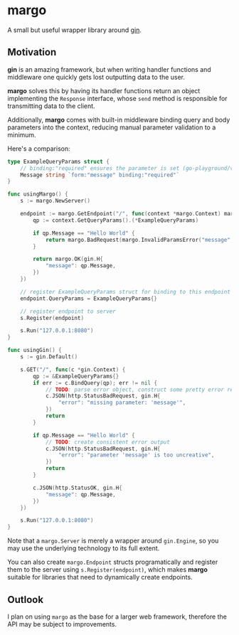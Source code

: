 # margo
A small but useful wrapper library around [gin](https://github.com/gin-gonic/gin).

## Motivation
**gin** is an amazing framework, but when writing handler functions and middleware one quickly gets lost outputting 
data to the user.

**margo** solves this by having its handler functions return an object implementing the `Response` interface, 
whose `send` method is responsible for transmitting data to the client.

Additionally, **margo** comes with built-in middleware binding query and body parameters into the context, 
reducing manual parameter validation to a minimum.  

Here's a comparison:
```go
type ExampleQueryParams struct {
	// binding:"required" ensures the parameter is set (go-playground/validator.v8)
	Message string `form:"message" binding:"required"`
}

func usingMargo() {
	s := margo.NewServer()

	endpoint := margo.GetEndpoint("/", func(context *margo.Context) margo.Response {
		qp := context.GetQueryParams().(*ExampleQueryParams)

		if qp.Message == "Hello World" {
			return margo.BadRequest(margo.InvalidParamsError("message", "too uncreative"))
		}

		return margo.OK(gin.H{
			"message": qp.Message,
		})
	})

	// register ExampleQueryParams struct for binding to this endpoint
	endpoint.QueryParams = ExampleQueryParams{}

	// register endpoint to server
	s.Register(endpoint)

	s.Run("127.0.0.1:8080")
}

func usingGin() {
	s := gin.Default()

	s.GET("/", func(c *gin.Context) {
		qp := &ExampleQueryParams{}
		if err := c.BindQuery(qp); err != nil {
			// TODO: parse error object, construct some pretty error response
			c.JSON(http.StatusBadRequest, gin.H{
				"error": "missing parameter: 'message'",
			})
			return
		}

		if qp.Message == "Hello World" {
			// TODO: create consistent error output
			c.JSON(http.StatusBadRequest, gin.H{
				"error": "parameter 'message' is too uncreative",
			})
			return
		}

		c.JSON(http.StatusOK, gin.H{
			"message": qp.Message,
		})
	})

	s.Run("127.0.0.1:8080")
}

```

Note that a `margo.Server` is merely a wrapper around `gin.Engine`, so you may use the underlying technology to its full extent.

You can also create `margo.Endpoint` structs programatically and register them to the server using `s.Register(endpoint)`,
which makes **margo** suitable for libraries that need to dynamically create endpoints.

## Outlook
I plan on using `margo` as the base for a larger web framework, therefore the API may be subject to improvements.